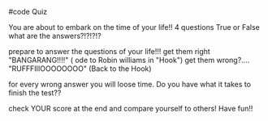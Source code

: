 #code Quiz


You are about to embark on the time of your life!!
4 questions
True or False
what are the answers?!?!?!?

prepare to answer the questions of your life!!!
get them right "BANGARANG!!!!" ( ode to Robin williams in "Hook")
get them wrong?.... "RUFFFIIIOOOOOOOO" (Back to the Hook)

for every wrong answer you will loose time. Do you have what it takes to finish the test??

check YOUR score at the end and compare yourself to others! Have fun!!